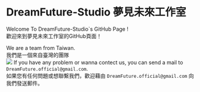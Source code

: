 DreamFuture-Studio 夢見未來工作室  
===
Welcome To DreamFuture-Studio`s GitHub Page !  
歡迎來到夢見未來工作室的GitHub頁面！  
  
We are a team from Taiwan.  
我們是一個來自臺灣的團隊  
![](https://cdn.discordapp.com/attachments/962357633703116840/962358205898436618/logo.png)
If you have any problem or wanna contect us, you can send a mail to `DreamFuture.official@gmail.com`.  
如果您有任何問題或想聯繫我們，歡迎藉由 `DreamFuture.official@gmail.com` 向我們發送郵件。  